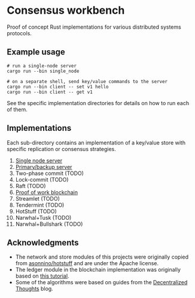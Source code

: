 # Consensus workbench
Proof of concept Rust implementations for various distributed systems protocols.

## Example usage

    # run a single-node server
    cargo run --bin single_node

    # on a separate shell, send key/value commands to the server
    cargo run --bin client -- set v1 hello
    cargo run --bin client -- get v1

See the specific implementation directories for details on how to run each of them.

## Implementations

Each sub-directory contains an implementation of a key/value store with specific replication or consensus strategies.

1. [Single node server](/src/single_node)
1. [Primary/backup server](/src/primary_backup)
1. Two-phase commit (TODO)
2. Lock-commit (TODO)
3. Raft (TODO)
3. [Proof of work blockchain](/src/blockchain)
4. Streamlet (TODO)
5. Tendermint (TODO)
5. HotStuff (TODO)
6. Narwhal+Tusk (TODO)
6. Narwhal+Bullshark (TODO)

## Acknowledgments

- The network and store modules of this projects were originally copied from [asonnino/hotstuff](https://github.com/asonnino/hotstuff) and are under the Apache license.
- The ledger module in the blockchain implementation was originally based on [this tutorial](https://blog.logrocket.com/how-to-build-a-blockchain-in-rust/).
- Some of the algorithms were based on guides from the [Decentralized Thoughts](https://decentralizedthoughts.github.io/) blog.

